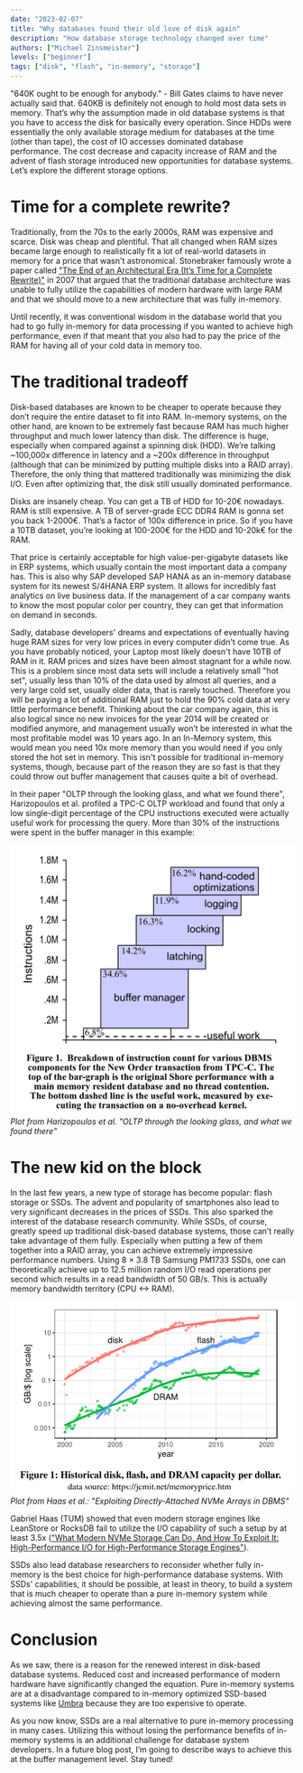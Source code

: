 ```yaml
---
date: "2023-02-07"
title: "Why databases found their old love of disk again"
description: "How database storage technology changed over time"
authors: ["Michael Zinsmeister"]
levels: ["beginner"]
tags: ["disk", "flash", "in-memory", "storage"]
---
```


"640K ought to be enough for anybody." - Bill Gates claims to have never actually said that. 640KB is definitely not enough to hold most data sets in memory. That’s why the assumption made in old database systems is that you have to access the disk for basically every operation. Since HDDs were essentially the only available storage medium for databases at the time (other than tape), the cost of IO accesses dominated database performance. The cost decrease and capacity increase of RAM and the advent of flash storage introduced new opportunities for database systems. Let’s explore the different storage options.

# Time for a complete rewrite?

Traditionally, from the 70s to the early 2000s, RAM was expensive and scarce. Disk was cheap and plentiful. That all changed when RAM sizes became large enough to realistically fit a lot of real-world datasets in memory for a price that wasn't astronomical. Stonebraker famously wrote a paper called ["The End of an Architectural Era (It’s Time for a Complete Rewrite)"](https://www.vldb.org/conf/2007/papers/industrial/p1150-stonebraker.pdf) in 2007 that argued that the traditional database architecture was unable to fully utilize the capabilities of modern hardware with large RAM and that we should move to a new architecture that was fully in-memory.

Until recently, it was conventional wisdom in the database world that you had to go fully in-memory for data processing if you wanted to achieve high performance, even if that meant that you also had to pay the price of the RAM for having all of your cold data in memory too.

# The traditional tradeoff

Disk-based databases are known to be cheaper to operate because they don’t require the entire dataset to fit into RAM. In-memory systems, on the other hand, are known to be extremely fast because RAM has much higher throughput and much lower latency than disk. The difference is huge, especially when compared against a spinning disk (HDD). We’re talking ~100,000x difference in latency and a ~200x difference in throughput (although that can be minimized by putting multiple disks into a RAID array). Therefore, the only thing that mattered traditionally was minimizing the disk I/O. Even after optimizing that, the disk still usually dominated performance.

Disks are insanely cheap. You can get a TB of HDD for 10-20€ nowadays. RAM is still expensive. A TB of server-grade ECC DDR4 RAM is gonna set you back 1-2000€. That’s a factor of 100x difference in price. So if you have a 10TB dataset, you’re looking at 100-200€ for the HDD and 10-20k€ for the RAM.

That price is certainly acceptable for high value-per-gigabyte datasets like in ERP systems, which usually contain the most important data a company has. This is also why SAP developed SAP HANA as an in-memory database system for its newest S/4HANA ERP system. It allows for incredibly fast analytics on live business data. If the management of a car company wants to know the most popular color per country, they can get that information on demand in seconds.

Sadly, database developers' dreams and expectations of eventually having huge RAM sizes for very low prices in every computer didn't come true. As you have probably noticed, your Laptop most likely doesn't have 10TB of RAM in it. RAM prices and sizes have been almost stagnant for a while now. This is a problem since most data sets will include a relatively small "hot set", usually less than 10% of the data used by almost all queries, and a very large cold set, usually older data, that is rarely touched. Therefore you will be paying a lot of additional RAM just to hold the 90% cold data at very little performance benefit. Thinking about the car company again, this is also logical since no new invoices for the year 2014 will be created or modified anymore, and management usually won’t be interested in what the most profitable model was 10 years ago. In an In-Memory system, this would mean you need 10x more memory than you would need if you only stored the hot set in memory. This isn't possible for traditional in-memory systems, though, because part of the reason they are so fast is that they could throw out buffer management that causes quite a bit of overhead.

In their paper "OLTP through the looking glass, and what we found there", Harizopoulos et al. profiled a TPC-C OLTP workload and found that only a low single-digit percentage of the CPU instructions executed were actually useful work for processing the query. More than 30% of the instructions were spent in the buffer manager in this example:

![Plot from  Harizopoulos et al. "OLTP through the looking glass, and what we found there"](OLTP-breakdown.png)
*Plot from  Harizopoulos et al. "OLTP through the looking glass, and what we found there"*

# The new kid on the block

In the last few years, a new type of storage has become popular: flash storage or SSDs. The advent and popularity of smartphones also lead to very significant decreases in the prices of SSDs. This also sparked the interest of the database research community. While SSDs, of course, greatly speed up traditional disk-based database systems, those can’t really take advantage of them fully. Especially when putting a few of them together into a RAID array, you can achieve extremely impressive performance numbers. Using 8 × 3.8 TB Samsung PM1733 SSDs, one can theoretically achieve up to 12.5 million random I/O read operations per second which results in a read bandwidth of 50 GB/s. This is actually memory bandwidth territory (CPU <-> RAM).

![Storage prices of HDDs, SSDs and RAM over time](storage-prices.png)
*Plot from Haas et al.: "Exploiting Directly-Attached NVMe Arrays in DBMS"*

Gabriel Haas (TUM) showed that even modern storage engines like LeanStore or RocksDB fail to utilize the I/O capability of such a setup by at least 3.5x (["What Modern NVMe Storage Can Do, And How To Exploit It: High-Performance I/O for High-Performance Storage Engines"](https://www.vldb.org/pvldb/vol16/p2090-haas.pdf)).

SSDs also lead database researchers to reconsider whether fully in-memory is the best choice for high-performance database systems. With SSDs' capabilities, it should be possible, at least in theory, to build a system that is much cheaper to operate than a pure in-memory system while achieving almost the same performance.

# Conclusion

As we saw, there is a reason for the renewed interest in disk-based database systems. Reduced cost and increased performance of modern hardware have significantly changed the equation. Pure in-memory systems are at a disadvantage compared to in-memory optimized SSD-based systems like [Umbra](https://umbra-db.com) because they are too expensive to operate. 

As you now know, SSDs are a real alternative to pure in-memory processing in many cases. Utilizing this without losing the performance benefits of in-memory systems is an additional challenge for database system developers. In a future blog post, I’m going to describe ways to achieve this at the buffer management level. Stay tuned!
